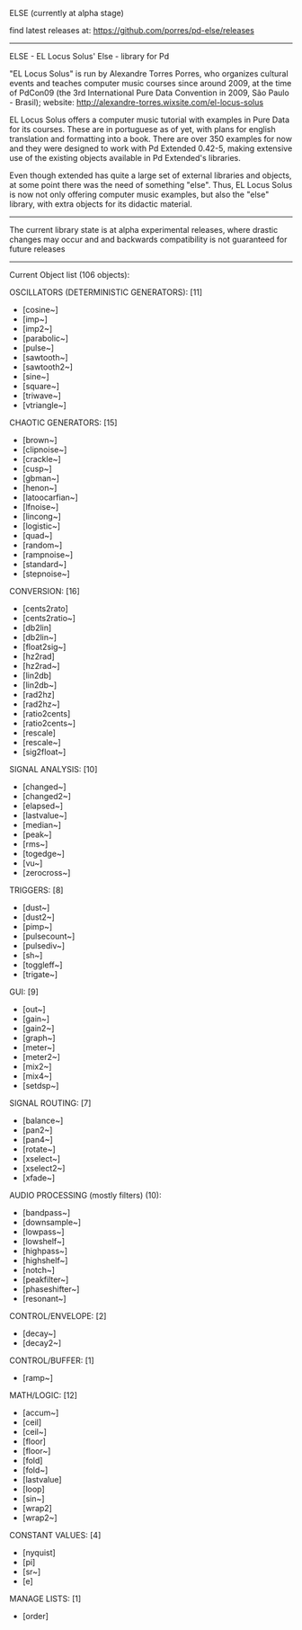 
ELSE (currently at alpha stage)

find latest releases at: https://github.com/porres/pd-else/releases

----------------------------------------------

ELSE - EL Locus Solus' Else - library for Pd

"EL Locus Solus" is run by Alexandre Torres Porres, who organizes cultural events and teaches computer music courses since around 2009, at the time of PdCon09 (the 3rd International Pure Data Convention in 2009, São Paulo - Brasil); website: http://alexandre-torres.wixsite.com/el-locus-solus

EL Locus Solus offers a computer music tutorial with examples in Pure Data for its courses. These are in portuguese as of yet, with plans for english translation and formatting into a book. There are over 350 examples for now and they were designed to work with Pd Extended 0.42-5, making extensive use of the existing objects available in Pd Extended's libraries.

Even though extended has quite a large set of external libraries and objects, at some point there was the need of something "else". Thus, EL Locus Solus is now not only offering computer music examples, but also the "else" library, with extra objects for its didactic material.

----------------

The current library state is at alpha experimental releases, where drastic changes may occur and and backwards compatibility is not guaranteed for future releases

----------------------

Current Object list (106 objects):

OSCILLATORS (DETERMINISTIC GENERATORS): [11]
- [cosine~]
- [imp~]
- [imp2~]
- [parabolic~]
- [pulse~]
- [sawtooth~]
- [sawtooth2~]
- [sine~]
- [square~]
- [triwave~]
- [vtriangle~]

CHAOTIC GENERATORS: [15]
- [brown~] 
- [clipnoise~] 
- [crackle~] 
- [cusp~] 
- [gbman~] 
- [henon~]
- [latoocarfian~]
- [lfnoise~]
- [lincong~]
- [logistic~]
- [quad~]
- [random~]
- [rampnoise~]
- [standard~]
- [stepnoise~]

CONVERSION: [16]
- [cents2rato]
- [cents2ratio~]
- [db2lin]
- [db2lin~]
- [float2sig~]
- [hz2rad]
- [hz2rad~]
- [lin2db]
- [lin2db~]
- [rad2hz]
- [rad2hz~]
- [ratio2cents]
- [ratio2cents~]
- [rescale]
- [rescale~]
- [sig2float~]

SIGNAL ANALYSIS: [10]
- [changed~]
- [changed2~]
- [elapsed~]
- [lastvalue~]
- [median~]
- [peak~]
- [rms~]
- [togedge~]
- [vu~]
- [zerocross~]

TRIGGERS: [8]
- [dust~]
- [dust2~]
- [pimp~]
- [pulsecount~]
- [pulsediv~]
- [sh~]
- [toggleff~]
- [trigate~]

GUI: [9]
- [out~]
- [gain~]
- [gain2~]
- [graph~]
- [meter~]
- [meter2~]
- [mix2~]
- [mix4~]
- [setdsp~]

SIGNAL ROUTING: [7]
- [balance~]
- [pan2~]
- [pan4~]
- [rotate~]
- [xselect~]
- [xselect2~]
- [xfade~]

AUDIO PROCESSING (mostly filters) (10):
- [bandpass~]
- [downsample~]
- [lowpass~]
- [lowshelf~]
- [highpass~]
- [highshelf~]
- [notch~]
- [peakfilter~]
- [phaseshifter~]
- [resonant~]

CONTROL/ENVELOPE: [2]
 - [decay~]
 - [decay2~]
 
CONTROL/BUFFER: [1]
 - [ramp~]

MATH/LOGIC: [12]
- [accum~]
- [ceil]
- [ceil~]
- [floor]
- [floor~]
- [fold]
- [fold~]
- [lastvalue]
- [loop]
- [sin~]
- [wrap2]
- [wrap2~]


CONSTANT VALUES: [4]
- [nyquist]
- [pi]
- [sr~]
- [e]

MANAGE LISTS: [1]
- [order]
